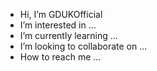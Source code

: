 - Hi, I’m GDUKOfficial
- I’m interested in ...
- I’m currently learning ...
- I’m looking to collaborate on ...
- How to reach me ...

<!---
GDUKOfficial/GDUKOfficial is a ✨ special ✨ repository because its `README.md` (this file) appears on your GitHub profile.
You can click the Preview link to take a look at your changes.
--->
